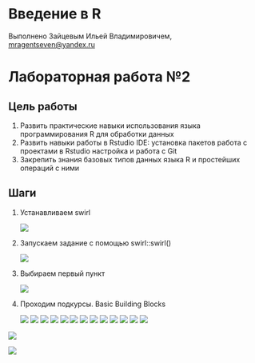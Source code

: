 # Введение в R
Выполнено Зайцевым Ильей Владимировичем, mragentseven@yandex.ru

# Лабораторная работа №2

## Цель работы

1.  Развить практические навыки использования языка программирования R
    для обработки данных
2.  Развить навыки работы в Rstudio IDE: установка пакетов работа с
    проектами в Rstudio настройка и работа с Git
3.  Закрепить знания базовых типов данных языка R и простейших операций
    с ними

## Шаги

1.  Устанавливаем swirl

    ![](img/1.png)

2.  Запускаем задание с помощью swirl::swirl()

    ![](img/2.png)

3.  Выбираем первый пункт

    ![](img/3.png)

4.  Проходим подкурсы. Basic Building Blocks

    ![](img/4.png) ![](img/5.png) ![](img/6.png) ![](img/7.png)
    ![](img/8.png) ![](img/9.png) ![](img/10.png) ![](img/11.png)
    ![](img/12.png) ![](img/13.png) ![](img/14.png) ![](img/15.png)
    ![](img/16.png)

![](img/17.png)

![](img/18.png)
